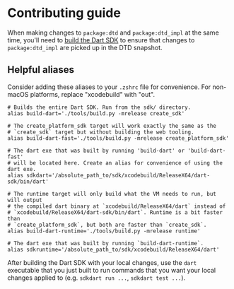 # Contributing guide

When making changes to `package:dtd` and `package:dtd_impl` at the same
time, you'll need to
[build the Dart SDK](https://github.com/dart-lang/sdk/wiki/Building#building)
to ensure that changes to
`package:dtd_impl` are picked up in the DTD snapshot.

## Helpful aliases

Consider adding these aliases to your `.zshrc` file for convenience. For
non-macOS platforms, replace "xcodebuild" with "out".
```
# Builds the entire Dart SDK. Run from the sdk/ directory.
alias build-dart='./tools/build.py -mrelease create_sdk'

# The create_platform_sdk target will work exactly the same as the
# `create_sdk` target but without building the web tooling.
alias build-dart-fast='./tools/build.py -mrelease create_platform_sdk'

# The dart exe that was built by running 'build-dart' or 'build-dart-fast'
# will be located here. Create an alias for convenience of using the dart exe.
alias sdkdart='/absolute_path_to/sdk/xcodebuild/ReleaseX64/dart-sdk/bin/dart'

# The runtime target will only build what the VM needs to run, but will output
# the compiled dart binary at `xcodebuild/ReleaseX64/dart` instead of
# `xcodebuild/ReleaseX64/dart-sdk/bin/dart`. Runtime is a bit faster than
# `create_platform_sdk`, but both are faster than `create_sdk`.
alias build-dart-runtime='./tools/build.py -mrelease runtime'

# The dart exe that was built by running `build-dart-runtime`.
alias sdkruntime='/absolute_path_to/sdk/xcodebuild/ReleaseX64/dart'
```

After building the Dart SDK with your local changes, use the `dart`
executable that you just built to run commands that you want your
local changes applied to (e.g. `sdkdart run ...`, `sdkdart test ...`).
